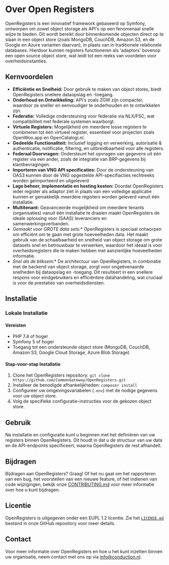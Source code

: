 # Over Open Registers

OpenRegisters is een innovatief framework gebaseerd op Symfony, ontworpen om zowel object storage als API's op een fenomenaal snelle wijze te bieden. Dit wordt bereikt door binnenkomende objecten direct op te slaan in een object store (zoals MongoDB, CouchDB, Amazon S3, en de Google en Azure varianten daarvan), in plaats van in traditionele relationele databases. Hierdoor kunnen registers functioneren als 'adaptors' bovenop een open source object store, wat leidt tot een reeks van voordelen voor overheidsinstanties.

## Kernvoordelen

- **Efficiëntie en Snelheid:** Door gebruik te maken van object stores, biedt OpenRegisters snellere dataopslag en -toegang.
- **Onderhoud en Ontwikkeling:** API's zoals ZGW zijn compacter, waardoor ze sneller en eenvoudiger te onderhouden en te ontwikkelen zijn.
- **Federatie:** Volledige ondersteuning voor federatie via NLX/FSC, wat compatibiliteit met federale systemen waarborgt.
- **Virtuele Registers:** Mogelijkheid om meerdere losse registers te combineren tot één virtueel register, essentieel voor projecten zoals OpenWoo.app en OpenCatalogi.nl.
- **Gedeelde Functionaliteit:** Inclusief logging en verwerking, autorisatie & authenticatie, notificatie, filtering, en uitbreidbaarheid voor alle registers.
- **Federaal Doorvragen:** Ondersteunt het opvragen van gegevens uit één register via een ander, zoals de integratie van BRP-gegevens bij klantbevragingen.
- **Importeren van VNG API specificaties:** Door de ondersteuning van OAS3 kunnen door de VNG opgestelde API-specifiacties rechtreeks worden geïmporteerd en uitgeleverd
- **Lage beheer, implementatie en hosting kosten:** Doordat OpenRegisters ieder register als adaptor ziet in plaats van een volledige applicatie kunnen er gemakkelijk meerdere registers worden geleverd vanuit één installatie.  
- **Multitenant:** Geavanceerde mogelijkheid om meerdere tenants (organisaties) vanuit één installatie te draaien maakt OpenRegisters de ideale oplossing voor (SAAS) leveranciers en samenwerkingsverbanden.
- *Gemaakt voor GROTE data sets:** OpenRegisters is speciaal ontworpen om efficiënt om te gaan met grote hoeveelheden data. Het maakt gebruik van de schaalbaarheid en snelheid van object storage om grote datasets snel en betrouwbaar te verwerken, waardoor het ideaal is voor overheidsregisters die te maken hebben met aanzienlijke hoeveelheden informatie.
- *Snel als de bliksem:** De architectuur van OpenRegisters, in combinatie met de backend van object storage, zorgt voor ongeëvenaarde snelheden bij dataopslag en -toegang. Dit resulteert in een snellere respons voor eindgebruikers en efficiëntere datahandeling, wat cruciaal is voor de prestaties van overheidsdiensten.

## Installatie

### Lokale Installatie

#### Vereisten

- PHP 7.4 of hoger
- Symfony 5 of hoger
- Toegang tot een ondersteunde object store (MongoDB, CouchDB, Amazon S3, Google Cloud Storage, Azure Blob Storage)

#### Stap-voor-stap Installatie

1. Clone het OpenRegisters repository: `git clone https://github.com/CommonGateway/OpenRegisters.git`
2. Installeer de benodigde afhankelijkheden: `composer install`
3. Configureer uw omgevingsvariabelen (`.env`) met de nodige gegevens voor uw object store.
4. Volg de specifieke configuratie-instructies voor de gekozen object store.

## Gebruik

Na installatie en configuratie kunt u beginnen met het definiëren van uw registers binnen OpenRegisters. Dit houdt in dat u de structuur van uw data en de API-endpoints specificeert, waarna OpenRegisters de rest afhandelt.

## Bijdragen

Bijdragen aan OpenRegisters? Graag! Of het nu gaat om het rapporteren van een bug, het voorstellen van een nieuwe feature, of het indienen van code wijzigingen, bekijk onze [CONTRIBUTING.md](CONTRIBUTING.md)  voor meer informatie over hoe u kunt bijdragen.

## Licentie

OpenRegisters is uitgegeven onder een EUPL 1.2 licentie. Zie het [`LICENSE.md`](`LICENSE.md`) bestand in onze GitHub repository voor meer details.

## Contact

Voor meer informatie over OpenRegisters en hoe u het kunt inzetten binnen uw organisatie, neem contact met ons op via [info@conduction.nl](mailto:info@conduction.nl).
